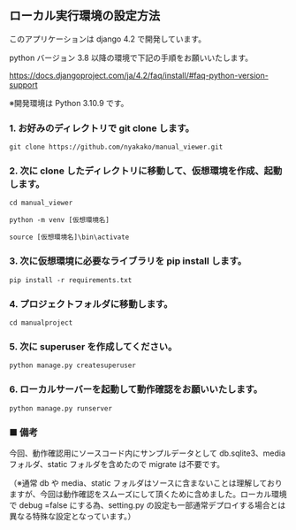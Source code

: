 ## ローカル実行環境の設定方法

このアプリケーションは django 4.2 で開発しています。

python バージョン 3.8 以降の環境で下記の手順をお願いいたします。

https://docs.djangoproject.com/ja/4.2/faq/install/#faq-python-version-support

※開発環境は Python 3.10.9 です。

### 1. お好みのディレクトリで git clone します。

`git clone https://github.com/nyakako/manual_viewer.git`

### 2. 次に clone したディレクトリに移動して、仮想環境を作成、起動します。

`cd manual_viewer`

`python -m venv [仮想環境名]`

`source [仮想環境名]\bin\activate`

### 3. 次に仮想環境に必要なライブラリを pip install します。

`pip install -r requirements.txt`

### 4. プロジェクトフォルダに移動します。

`cd manualproject`

### 5. 次に superuser を作成してください。

`python manage.py createsuperuser`

### 6. ローカルサーバーを起動して動作確認をお願いいたします。

`python manage.py runserver`

### ■ 備考

今回、動作確認用にソースコード内にサンプルデータとして db.sqlite3、media フォルダ、static フォルダを含めたので migrate は不要です。

（※通常 db や media、static フォルダはソースに含まないことは理解しておりますが、今回は動作確認をスムーズにして頂くために含めました。ローカル環境で debug =false にする為、setting.py の設定も一部通常デプロイする場合とは異なる特殊な設定となっています。）
